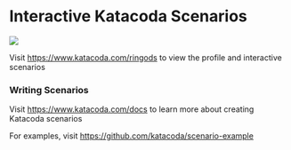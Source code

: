 # Interactive Katacoda Scenarios

[![](http://shields.katacoda.com/katacoda/ringods/count.svg)](https://www.katacoda.com/ringods "Get your profile on Katacoda.com")

Visit https://www.katacoda.com/ringods to view the profile and interactive scenarios

### Writing Scenarios
Visit https://www.katacoda.com/docs to learn more about creating Katacoda scenarios

For examples, visit https://github.com/katacoda/scenario-example
